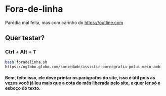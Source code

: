 # Fora-de-linha
Paródia mal feita, mas com carinho do https://outline.com

## Quer testar? 
### Ctrl + Alt + T

```bash
bash foradelinha.sh 
https://oglobo.globo.com/sociedade/assistir-pornografia-polui-meio-ambiente-revela-pesquisa-23808873
```

#### Bem, feito isso, ele deve printar os parágrafos do site, isso é útil pois as vezes você já leu mais que a cota do mês liberada pelo site, e quer ler só o esboço do texto.
